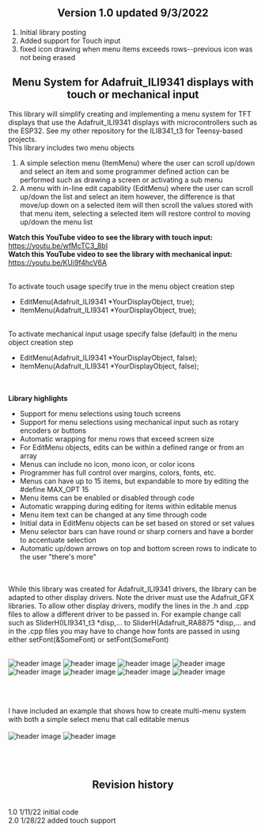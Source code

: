 <b><h2><center>Version 1.0 updated 9/3/2022</center></h1></b>
1. Initial library posting
2. Added support for Touch input
3. fixed icon drawing when menu items exceeds rows--previous icon was not being erased

<b><h2><center>Menu System for Adafruit_ILI9341 displays with touch or mechanical input</center></h1></b>

This library will simplify creating and implementing a menu system for TFT displays that use the Adafruit_ILI9341 displays with microcontrollers such as the ESP32. See my other repository for the ILI8341_t3 for Teensy-based projects.
<br>
This library includes two menu objects
<br>

  1) A simple selection menu (ItemMenu) where the user can scroll up/down and select
  an item and some programmer defined action can be performed such as drawing a screen or activating a sub menu
  2) A menu with in-line edit capability (EditMenu) where the user can scroll up/down the list and select an item
  however, the difference is that move/up down on a selected item will then scroll the values stored with that
  menu item, selecting a selected item will restore control to moving up/down the menu list

<b>Watch this YouTube video to see the library with touch input:</b> https://youtu.be/wfMcTC3_8bI
<br>
<b>Watch this YouTube video to see the library with mechanical input:</b> https://youtu.be/KUi9f4hcV6A

<br>
To activate touch usage specify true in the menu object creation step
<ul>
  <li>EditMenu(Adafruit_ILI9341 *YourDisplayObject, true);</li>
  <li>ItemMenu(Adafruit_ILI9341 *YourDisplayObject, true);</li>
</ul> 
<br>
To activate mechanical input usage specify false (default) in the menu object creation step
<ul>
  <li>EditMenu(Adafruit_ILI9341 *YourDisplayObject, false);</li>
  <li>ItemMenu(Adafruit_ILI9341 *YourDisplayObject, false);</li>
</ul> 
<br>
<br>
 <b>Library highlights</b>
  <ul>
  <li>Support for menu selections using touch screens</li> 
  <li>Support for menu selections using mechanical input such as rotary encoders or buttons</li> 
  <li>Automatic wrapping for menu rows that exceed screen size</li> 
  <li>For EditMenu objects, edits can be within a defined range or from an array</li> 
  <li>Menus can include no icon, mono icon, or color icons</li> 
  <li>Programmer has full control over margins, colors, fonts, etc. </li> 
  <li>Menus can have up to 15 items, but expandable to more by editing the #define MAX_OPT 15</li> 
  <li>Menu items can be enabled or disabled through code</li> 
  <li>Automatic wrapping during editing for items within editable menus</li> 
  <li>Menu item text can be changed at any time through code</li> 
  <li>Initial data in EditMenu objects can be set based on stored or set values</li>
  <li>Menu selector bars can have round or sharp corners and have a border to accentuate selection</li>
  <li>Automatic up/down arrows on top and bottom screen rows to indicate to the user "there's more"</li>
</ul> 
  <br>
  <br>
While this library was created for Adafruit_ILI9341 drivers, the library can be adapted to other display drivers. Note the driver must use the Adafruit_GFX libraries. To allow other display drivers, modify the lines in the .h and .cpp files to allow a different driver to be passed in. For example change call such as SliderH(ILI9341_t3 *disp,... to SliderH(Adafruit_RA8875 *disp,... and in the .cpp files you may have to change how fonts are passed in using either setFont(&SomeFont) or setFont(SomeFont)
<br>
<br>

![header image](https://raw.github.com/KrisKasprzak/ILI9341_t3_Menu/master/Images/0003.jpg)
![header image](https://raw.github.com/KrisKasprzak/ILI9341_t3_Menu/master/Images/0006.jpg)
![header image](https://raw.github.com/KrisKasprzak/ILI9341_t3_Menu/master/Images/0007.jpg)
![header image](https://raw.github.com/KrisKasprzak/ILI9341_t3_Menu/master/Images/0021.jpg)
![header image](https://raw.github.com/KrisKasprzak/ILI9341_t3_Menu/master/Images/0023.jpg)
![header image](https://raw.github.com/KrisKasprzak/ILI9341_t3_Menu/master/Images/0044.jpg)
![header image](https://raw.github.com/KrisKasprzak/ILI9341_t3_Menu/master/Images/0073.jpg)
![header image](https://raw.github.com/KrisKasprzak/ILI9341_t3_Menu/master/Images/0074.jpg)

<br>
<br>

I have included an example that shows how to create multi-menu system with both a simple select menu that call editable menus
<br>
 <br>
![header image](https://raw.github.com/KrisKasprzak/ILI9341_t3_Menu/master/Images/0003.jpg)
![header image](https://raw.github.com/KrisKasprzak/ILI9341_t3_Menu/master/Images/0073.jpg)

<br>
<br>
<b><h2><center>Revision history</center></h1></b>
<br>
1.0		1/11/22   initial code<br>
2.0		1/28/22   added touch support<br>

